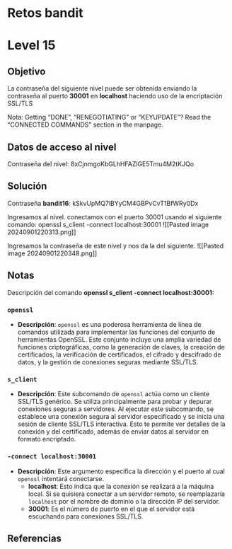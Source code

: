 # Retos bandit

# Level 15

## Objetivo

La contraseña del siguiente nivel puede ser obtenida enviando la contraseña al puerto **30001** en **localhost** haciendo uso de la encriptación SSL/TLS

Nota: Getting “DONE”, “RENEGOTIATING” or “KEYUPDATE”? Read the “CONNECTED COMMANDS” section in the manpage.
## Datos de acceso al nivel
Contraseña del nivel: 8xCjnmgoKbGLhHFAZlGE5Tmu4M2tKJQo

## Solución

Contraseña **bandit16**:  kSkvUpMQ7lBYyCM4GBPvCvT1BfWRy0Dx

Ingresamos al nivel.
conectamos con el puerto 30001 usando el siguiente comando: openssl s_client -connect localhost:30001
![[Pasted image 20240901220313.png]]

Ingresamos la contraseña  de este nivel y nos da la del siguiente.
![[Pasted image 20240901220348.png]]


## Notas

Descripción del comando **openssl s_client -connect localhost:30001:**
 
### `openssl`
 
- **Descripción**: `openssl` es una poderosa herramienta de línea de comandos utilizada para implementar las funciones del conjunto de herramientas OpenSSL. Este conjunto incluye una amplia variedad de funciones criptográficas, como la generación de claves, la creación de certificados, la verificación de certificados, el cifrado y descifrado de datos, y la gestión de conexiones seguras mediante SSL/TLS.

### `s_client`

- **Descripción**: Este subcomando de `openssl` actúa como un cliente SSL/TLS genérico. Se utiliza principalmente para probar y depurar conexiones seguras a servidores. Al ejecutar este subcomando, se establece una conexión segura al servidor especificado y se inicia una sesión de cliente SSL/TLS interactiva. Esto te permite ver detalles de la conexión y del certificado, además de enviar datos al servidor en formato encriptado.

### `-connect localhost:30001`

- **Descripción**: Este argumento especifica la dirección y el puerto al cual `openssl` intentará conectarse.
    - **localhost**: Esto indica que la conexión se realizará a la máquina local. Si se quisiera conectar a un servidor remoto, se reemplazaría `localhost` por el nombre de dominio o la dirección IP del servidor.
    - **30001**: Es el número de puerto en el que el servidor está escuchando para conexiones SSL/TLS.
## Referencias


